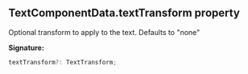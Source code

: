 
## TextComponentData.textTransform property

Optional transform to apply to the text. Defaults to "none"

**Signature:**

```typescript
textTransform?: TextTransform;
```
